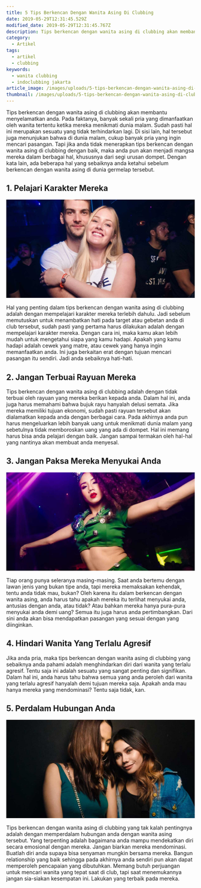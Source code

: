 ```yaml
---
title: 5 Tips Berkencan Dengan Wanita Asing Di Clubbing
date: 2019-05-29T12:31:45.529Z
modified_date: 2019-05-29T12:31:45.767Z
description: Tips berkencan dengan wanita asing di clubbing akan membantu menyelamatkan anda. Pada faktanya, banyak sekali pria yang dimanfaatkan.
category:
  - Artikel
tags:
  - artikel
  - clubbing
keywords:
  - wanita clubbing
  - indoclubbing jakarta
article_image: /images/uploads/5-tips-berkencan-dengan-wanita-asing-di-clubbing-3.jpg
thumbnail: /images/uploads/5-tips-berkencan-dengan-wanita-asing-di-clubbing-1-027.jpg
---
```

Tips berkencan dengan wanita asing di clubbing akan membantu menyelamatkan anda. Pada faktanya, banyak sekali pria yang dimanfaatkan oleh wanita tertentu ketika mereka menikmati dunia malam. Sudah pasti hal ini merupakan sesuatu yang tidak terhindarkan lagi. Di sisi lain, hal tersebut juga menunjukan bahwa di dunia malam, cukup banyak pria yang ingin mencari pasangan. Tapi jika anda tidak menerapkan tips berkencan dengan wanita asing di clubbing dengan baik, maka anda pun akan menjadi mangsa mereka dalam berbagai hal, khususnya dari segi urusan dompet. Dengan kata lain, ada beberapa hal yang sebaiknya anda ketahui sebelum berkencan dengan wanita asing di dunia germelap tersebut.



## 1. Pelajari Karakter Mereka

![5 Tips Berkencan Dengan Wanita Asing Di Clubbing](/images/uploads/5-tips-berkencan-dengan-wanita-asing-di-clubbing-3.jpg)

Hal yang penting dalam tips berkencan dengan wanita asing di clubbing adalah dengan mempelajari karakter mereka terlebih dahulu. Jadi sebelum memutuskan untuk menambatkan hati pada target atau gebetan anda di club tersebut, sudah pasti yang pertama harus dilakukan adalah dengan mempelajari karakter mereka. Dengan cara ini, maka kamu akan lebih mudah untuk mengetahui siapa yang kamu hadapi. Apakah yang kamu hadapi adalah cewek yang matre, atau cewek yang hanya ingin memanfaatkan anda. Ini juga berkaitan erat dengan tujuan mencari pasangan itu sendiri. Jadi anda sebaiknya hati-hati.



## 2. Jangan Terbuai Rayuan Mereka

Tips berkencan dengan wanita asing di clubbing adalah dengan tidak terbuai oleh rayuan yang mereka berikan kepada anda. Dalam hal ini, anda juga harus memahami bahwa bujuk rayu hanyalah delusi semata. Jika mereka memiliki tujuan ekonomi, sudah pasti rayuan tersebut akan dialamatkan kepada anda dengan berbagai cara. Pada akhirnya anda pun harus mengeluarkan lebih banyak uang untuk menikmati dunia malam yang sebetulnya tidak memboroskan uang yang ada di dompet. Hal ini memang harus bisa anda pelajari dengan baik. Jangan sampai termakan oleh hal-hal yang nantinya akan membuat anda menyesal.



## 3. Jangan Paksa Mereka Menyukai Anda

![5 Tips Berkencan Dengan Wanita Asing Di Clubbing](/images/uploads/5-tips-berkencan-dengan-wanita-asing-di-clubbing-2.jpg)

Tiap orang punya seleranya masing-masing. Saat anda bertemu dengan lawan jenis yang bukan tipe anda, tapi mereka memaksakan kehendak, tentu anda tidak mau, bukan? Oleh karena itu dalam berkencan dengan wanita asing, anda harus tahu apakah mereka itu terlihat menyukai anda, antusias dengan anda, atau tidak? Atau bahkan mereka hanya pura-pura menyukai anda demi uang? Semua itu juga harus anda pertimbangkan. Dari sini anda akan bisa mendapatkan pasangan yang sesuai dengan yang diinginkan.



## 4. Hindari Wanita Yang Terlalu Agresif

Jika anda pria, maka tips berkencan dengan wanita asing di clubbing yang sebaiknya anda pahami adalah menghindarkan diri dari wanita yang terlalu agresif. Tentu saja ini adalah sesuatu yang sangat penting dan signifikan. Dalam hal ini, anda harus tahu bahwa semua yang anda peroleh dari wanita yang terlalu agresif hanyalah demi tujuan mereka saja. Apakah anda mau hanya mereka yang mendominasi? Tentu saja tidak, kan.



## 5. Perdalam Hubungan Anda

![5 Tips Berkencan Dengan Wanita Asing Di Clubbing](/images/uploads/5-tips-berkencan-dengan-wanita-asing-di-clubbing-1.jpg)

Tips berkencan dengan wanita asing di clubbing yang tak kalah pentingnya adalah dengan memperdalam hubungan anda dengan wanita asing tersebut. Yang terpenting adalah bagaimana anda mampu mendekatkan diri secara emosional dengan mereka. Jangan biarkan mereka mendominasi. Buatlah diri anda supaya bisa senyaman mungkin bersama mereka. Bangun relationship yang baik sehingga pada akhirnya anda sendiri pun akan dapat memperoleh pencapaian yang dibutuhkan. Memang butuh perjuangan untuk mencari wanita yang tepat saat di club, tapi saat menemukannya jangan sia-siakan kesempatan ini. Lakukan yang terbaik pada mereka.
